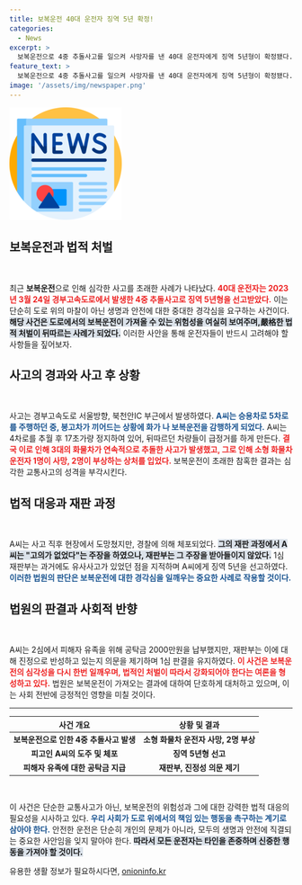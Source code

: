 ```yaml
---
title: 보복운전 40대 운전자 징역 5년 확정!
categories:
  - News
excerpt: >
  보복운전으로 4중 추돌사고를 일으켜 사망자를 낸 40대 운전자에게 징역 5년형이 확정됐다. 이 사건은 고속도로에서의 극단적인 분노가 가져온 비극으로, 안전운전의 중요성을 한층 강조하고 있다.
feature_text: >
  보복운전으로 4중 추돌사고를 일으켜 사망자를 낸 40대 운전자에게 징역 5년형이 확정됐다. 이 사건은 고속도로에서의 극단적인 분노가 가져온 비극으로, 안전운전의 중요성을 한층 강조하고 있다.
image: '/assets/img/newspaper.png'
---
```


<p><img src="/assets/img/newspaper.png" alt="kimp 속보" /></p>

<h2 data-ke-size="size26">보복운전과 법적 처벌</h2>

<p data-ke-size="size16">&nbsp;</p>

<p>최근 <strong>보복운전</strong>으로 인해 심각한 사고를 초래한 사례가 나타났다. <b><span style="color: #ee2323;">40대 운전자는 2023년 3월 24일 경부고속도로에서 발생한 4중 추돌사고로 징역 5년형을 선고받았다.</span></b> 이는 단순히 도로 위의 마찰이 아닌 생명과 안전에 대한 중대한 경각심을 요구하는 사건이다. <b><span style="background-color: #21538527;">해당 사건은 도로에서의 보복운전이 가져올 수 있는 위험성을 여실히 보여주며,嚴格한 법적 처벌이 뒤따르는 사례가 되었다.</span></b> 이러한 사안을 통해 운전자들이 반드시 고려해야 할 사항들을 짚어보자.</p>

<h2 data-ke-size="size26">사고의 경과와 사고 후 상황</h2>

<p data-ke-size="size16">&nbsp;</p>

<p>사고는 경부고속도로 서울방향, 북천안IC 부근에서 발생하였다. <b><span style="color: #1a5490;">A씨는 승용차로 5차로를 주행하던 중, 봉고차가 끼어드는 상황에 화가 나 보복운전을 감행하게 되었다.</span></b> A씨는 4차로를 추월 후 17초가량 정지하여 있어, 뒤따르던 차량들이 급정거를 하게 만든다. <b><span style="color: #ee2323;">결국 이로 인해 3대의 화물차가 연속적으로 추돌한 사고가 발생했고, 그로 인해 소형 화물차 운전자 1명이 사망, 2명이 부상하는 상처를 입었다.</span></b> 보복운전이 초래한 참혹한 결과는 심각한 교통사고의 성격을 부각시킨다. </p>

<h2 data-ke-size="size26">법적 대응과 재판 과정</h2>

<p data-ke-size="size16">&nbsp;</p>

<p>A씨는 사고 직후 현장에서 도망쳤지만, 경찰에 의해 체포되었다. <b><span style="background-color: #21538527;">그의 재판 과정에서 A씨는 "고의가 없었다"는 주장을 하였으나, 재판부는 그 주장을 받아들이지 않았다.</span></b> 1심 재판부는 과거에도 유사사고가 있었던 점을 지적하며 A씨에게 징역 5년을 선고하였다. <b><span style="color: #1a5490;">이러한 법원의 판단은 보복운전에 대한 경각심을 일깨우는 중요한 사례로 작용할 것이다.</span></b></p>

<h2 data-ke-size="size26">법원의 판결과 사회적 반향</h2>

<p data-ke-size="size16">&nbsp;</p>

<p>A씨는 2심에서 피해자 유족을 위해 공탁금 2000만원을 납부했지만, 재판부는 이에 대해 진정으로 반성하고 있는지 의문을 제기하며 1심 판결을 유지하였다. <b><span style="color: #ee2323;">이 사건은 보복운전의 심각성을 다시 한번 일깨우며, 법적인 처벌이 따라서 강화되어야 한다는 여론을 형성하고 있다.</span></b> 법원은 보복운전이 가져오는 결과에 대하여 단호하게 대처하고 있으며, 이는 사회 전반에 긍정적인 영향을 미칠 것이다.</p>

<hr>

<table>
    <thead>
        <tr>
            <th>사건 개요</th>
            <th>상황 및 결과</th>
        </tr>
    </thead>
    <tbody>
        <tr>
            <td style="text-align: center; height: 17px;"><b>보복운전으로 인한 4중 추돌사고 발생</b></td>
            <td style="text-align: center; height: 17px;"><b>소형 화물차 운전자 사망, 2명 부상</b></td>
        </tr>
        <tr>
            <td style="text-align: center; height: 17px;"><b>피고인 A씨의 도주 및 체포</b></td>
            <td style="text-align: center; height: 17px;"><b>징역 5년형 선고</b></td>
        </tr>
        <tr>
            <td style="text-align: center; height: 17px;"><b>피해자 유족에 대한 공탁금 지급</b></td>
            <td style="text-align: center; height: 17px;"><b>재판부, 진정성 의문 제기</b></td>
        </tr>
    </tbody>
</table>

<p data-ke-size="size16">&nbsp;</p>

<p>이 사건은 단순한 교통사고가 아닌, 보복운전의 위험성과 그에 대한 강력한 법적 대응의 필요성을 시사하고 있다. <b><span style="color: #1a5490;">우리 사회가 도로 위에서의 책임 있는 행동을 촉구하는 계기로 삼아야 한다.</span></b> 안전한 운전은 단순히 개인의 문제가 아니라, 모두의 생명과 안전에 직결되는 중요한 사안임을 잊지 말아야 한다. <b><span style="background-color: #21538527;">따라서 모든 운전자는 타인을 존중하며 신중한 행동을 가져야 할 것이다.</span></b></p>
유용한 생활 정보가 필요하시다면, <a href="https://onioninfo.kr" rel="dofollow">onioninfo.kr</a>


